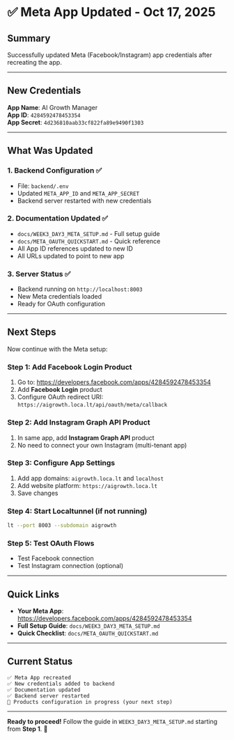 # ✅ Meta App Updated - Oct 17, 2025

## Summary

Successfully updated Meta (Facebook/Instagram) app credentials after recreating the app.

---

## New Credentials

**App Name**: AI Growth Manager  
**App ID**: `4284592478453354`  
**App Secret**: `4d236810aab33cf822fa89e9490f1303`

---

## What Was Updated

### 1. Backend Configuration ✅
- File: `backend/.env`
- Updated `META_APP_ID` and `META_APP_SECRET`
- Backend server restarted with new credentials

### 2. Documentation Updated ✅
- `docs/WEEK3_DAY3_META_SETUP.md` - Full setup guide
- `docs/META_OAUTH_QUICKSTART.md` - Quick reference
- All App ID references updated to new ID
- All URLs updated to point to new app

### 3. Server Status ✅
- Backend running on `http://localhost:8003`
- New Meta credentials loaded
- Ready for OAuth configuration

---

## Next Steps

Now continue with the Meta setup:

### Step 1: Add Facebook Login Product
1. Go to: https://developers.facebook.com/apps/4284592478453354
2. Add **Facebook Login** product
3. Configure OAuth redirect URI: `https://aigrowth.loca.lt/api/oauth/meta/callback`

### Step 2: Add Instagram Graph API Product
1. In same app, add **Instagram Graph API** product
2. No need to connect your own Instagram (multi-tenant app)

### Step 3: Configure App Settings
1. Add app domains: `aigrowth.loca.lt` and `localhost`
2. Add website platform: `https://aigrowth.loca.lt`
3. Save changes

### Step 4: Start Localtunnel (if not running)
```bash
lt --port 8003 --subdomain aigrowth
```

### Step 5: Test OAuth Flows
- Test Facebook connection
- Test Instagram connection (optional)

---

## Quick Links

- **Your Meta App**: https://developers.facebook.com/apps/4284592478453354
- **Full Setup Guide**: `docs/WEEK3_DAY3_META_SETUP.md`
- **Quick Checklist**: `docs/META_OAUTH_QUICKSTART.md`

---

## Current Status

```
✅ Meta App recreated
✅ New credentials added to backend
✅ Documentation updated
✅ Backend server restarted
🔄 Products configuration in progress (your next step)
```

---

**Ready to proceed!** Follow the guide in `WEEK3_DAY3_META_SETUP.md` starting from **Step 1**. 🚀
